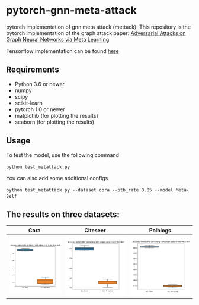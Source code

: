 # pytorch-gnn-meta-attack
pytorch implementation of gnn meta attack (mettack). This repository is the pytorch implementation of the graph attack paper:
[Adversarial Attacks on Graph Neural Networks via Meta Learning](https://openreview.net/pdf?id=Bylnx209YX)

Tensorflow implementation can be found [here](https://github.com/danielzuegner/gnn-meta-attack)

## Requirements
* Python 3.6 or newer
* numpy
* scipy
* scikit-learn
* pytorch 1.0 or newer
* matplotlib (for plotting the results)
* seaborn (for plotting the results)

## Usage
To test the model, use the following command

`python test_metattack.py`

You can also add some additional configs

`python test_metattack.py --dataset cora --ptb_rate 0.05 --model Meta-Self`

## The results on three datasets:


Cora            |  Citeseer | Polblogs
:-------------------------:|:-------------------------:|:-------------------------:
![](results/results_on_cora.png)  |  ![](results/results_on_citeseer.png)|![](results/results_on_polblogs.png)
